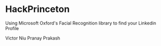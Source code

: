 # HackPrinceton

Using Microsoft Oxford's Facial Recognition library to find your Linkedin Profile

Victor Niu
Pranay Prakash
